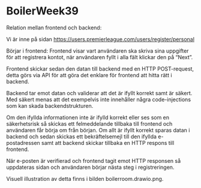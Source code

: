 # BoilerWeek39

Relation mellan frontend och backend:

Vi är inne på sidan https://users.premierleague.com/users/register/personal

Börjar i frontend: Frontend visar vart användaren ska skriva sina uppgifter för att registrera kontot, när användaren fyllt i alla fält klickar den på “Next”. 

Frontend skickar sedan den datan till backend med en HTTP POST-request, detta görs via API för att göra det enklare för frontend att hitta rätt i backend. 

Backend tar emot datan och validerar att det är ifyllt korrekt samt är säkert. Med säkert menas att det exempelvis inte innehåller några code-injections som kan skada backendstrukturen.  

Om den ifyllda informationen inte är ifylld korrekt eller ses som en säkerhetsrisk så skickas ett felmeddelande tillbaka till frontend och användaren får börja om från början. Om allt är ifyllt korrekt sparas datan i backend och sedan skickas ett bekräftelsemejl till den ifyllda e-postadressen samt att backend skickar tillbaka en HTTP respons till frontend.

När e-posten är verifierad och frontend tagit emot HTTP responsen så uppdateras sidan och användaren börjar nästa steg i registreringen. 

Visuell illustration av detta finns i bilden boilerroom.drawio.png.